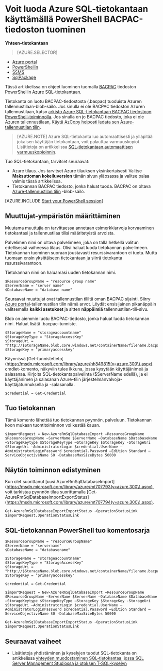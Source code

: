 <properties
    pageTitle="Voit luoda Azure SQL-tietokantaan käyttämällä PowerShell BACPAC-tiedoston tuominen | Microsoft Azure"
    description="Voit luoda Azure SQL-tietokantaan käyttämällä PowerShell BACPAC-tiedoston tuominen"
    services="sql-database"
    documentationCenter=""
    authors="stevestein"
    manager="jhubbard"
    editor=""/>

<tags
    ms.service="sql-database"
    ms.devlang="NA"
    ms.topic="article"
    ms.tgt_pltfrm="powershell"
    ms.workload="data-management"
    ms.date="08/31/2016"
    ms.author="sstein"/>

# <a name="import-a-bacpac-file-to-create-an-azure-sql-database-by-using-powershell"></a>Voit luoda Azure SQL-tietokantaan käyttämällä PowerShell BACPAC-tiedoston tuominen

**Yhteen-tietokantaan**

> [AZURE.SELECTOR]
- [Azure portal](sql-database-import.md)
- [PowerShellin](sql-database-import-powershell.md)
- [SSMS](sql-database-cloud-migrate-compatible-import-bacpac-ssms.md)
- [SqlPackage](sql-database-cloud-migrate-compatible-import-bacpac-sqlpackage.md)

Tässä artikkelissa on ohjeet luominen tuomalla [BACPAC](https://msdn.microsoft.com/library/ee210546.aspx#Anchor_4) tiedoston PowerShellin Azure SQL-tietokantaan.

Tietokanta on luotu BACPAC-tiedostosta (.bacpac) tuoduista Azuren tallennustilaan-blob-säilö. Jos sinulla ei ole BACPAC tiedoston Azuren tallennustilaan, katso [arkisto Azure SQL-tietokantaan BACPAC tiedostoon PowerShell-toiminnolla](sql-database-export-powershell.md). Jos sinulla on jo BACPAC tiedosto, joka ei ole Azuren tallennustilaan, [Käytä AzCopy helposti ladata sen Azure-tallennustilan tilin](../storage/storage-use-azcopy.md#blob-upload).

> [AZURE.NOTE] Azure SQL-tietokanta luo automaattisesti ja ylläpitää jokaisen käyttäjän tietokantaan, voit palauttaa varmuuskopiot. Lisätietoja on artikkelissa [SQL-tietokantaan automaattisen varmuuskopioinnin](sql-database-automated-backups.md).


Tuo SQL-tietokantaan, tarvitset seuraavat:

- Azure tilaus. Jos tarvitset Azure tilauksen yksinkertaisesti Valitse **Maksuttoman kokeiluversion** tämän sivun yläosassa ja valitse palaa valmis tässä artikkelissa.
- Tietokannan BACPAC tiedosto, jonka haluat tuoda. BACPAC on oltava [Azure-tallennustilan tilin](../storage/storage-create-storage-account.md) -blob-säilö.



[AZURE.INCLUDE [Start your PowerShell session](../../includes/sql-database-powershell.md)]



## <a name="set-up-the-variables-for-your-environment"></a>Muuttujat-ympäristön määrittäminen

Muutama muuttujia on tarvittaessa annetaan esimerkkiarvoja korvaaminen tietokantasi ja tallennustilaa tilisi määritetyistä arvoista.

Palvelimen nimi on oltava palvelimeen, joka on tällä hetkellä valitun edellisessä vaiheessa tilaus. Olisi haluat luoda tietokannan palvelimeen. Tietokannan tuominen suoraan joustavasti resurssivarantoon ei tueta. Mutta tuomaan ensin yksittäiseen tietokantaan ja siirrä tietokanta resurssivarantoon.

Tietokannan nimi on haluamasi uuden tietokannan nimi.

    $ResourceGroupName = "resource group name"
    $ServerName = "server name"
    $DatabaseName = "database name"


Seuraavat muuttujat ovat tallennustilan tililtä oman BACPAC sijainti. Siirry [Azure portal](https://portal.azure.com)-tallennustilan tilin nämä arvot. Löydät ensisijainen pikanäppäin valitsemalla **kaikki asetukset** ja sitten **näppäimiä** tallennustilan-tili-sivu.

Blob on aiemmin luotu BACPAC-tiedosto, jonka haluat luoda tietokannan nimi. Haluat lisätä .bacpac-tunniste.

    $StorageName = "storageaccountname"
    $StorageKeyType = "StorageAccessKey"
    $StorageUri = "http://$StorageName.blob.core.windows.net/containerName/filename.bacpac"
    $StorageKey = "primaryaccesskey"


Käynnissä [Get-tunnistetieto] (https://msdn.microsoft.com/library/azure/hh849815(v=azure.300\).aspx) cmdlet-komento, näkyviin tulee ikkuna, jossa kysytään käyttäjänimeä ja salasanaa. Kirjoita SQL-tietokantapalvelinta ($ServerName edellä), ja ei käyttäjänimen ja salasanan Azure-tilin järjestelmänvalvoja-käyttäjätunnuksella ja -salasanalla.

    $credential = Get-Credential


## <a name="import-the-database"></a>Tuo tietokannan

Tämä komento lähettää tuo tietokannan pyynnön, palveluun. Tietokannan koon mukaan tuontitoiminnon voi kestää kauan.

    $importRequest = New-AzureRmSqlDatabaseImport –ResourceGroupName $ResourceGroupName –ServerName $ServerName –DatabaseName $DatabaseName –StorageKeytype $StorageKeyType –StorageKey $StorageKey -StorageUri $StorageUri –AdministratorLogin $credential.UserName –AdministratorLoginPassword $credential.Password –Edition Standard –ServiceObjectiveName S0 -DatabaseMaxSizeBytes 50000


## <a name="monitor-the-progress-of-the-operation"></a>Näytön toiminnon edistyminen

Kun olet suorittanut [uusi AzureRmSqlDatabaseImport] (https://msdn.microsoft.com/library/azure/mt707793(v=azure.300\).aspx), voit tarkistaa pyynnön tilaa suorittamalla [Get-AzureRmSqlDatabaseImportExportStatus] (https://msdn.microsoft.com/library/azure/mt707794(v=azure.300\).aspx).

    Get-AzureRmSqlDatabaseImportExportStatus -OperationStatusLink $importRequest.OperationStatusLink



## <a name="sql-database-powershell-import-script"></a>SQL-tietokannan PowerShell tuo komentosarja


    $ResourceGroupName = "resourceGroupName"
    $ServerName = "servername"
    $DatabaseName = "databasename"

    $StorageName = "storageaccountname"
    $StorageKeyType = "StorageAccessKey"
    $StorageUri = "http://$StorageName.blob.core.windows.net/containerName/filename.bacpac"
    $StorageKey = "primaryaccesskey"

    $credential = Get-Credential

    $importRequest = New-AzureRmSqlDatabaseImport –ResourceGroupName $ResourceGroupName –ServerName $ServerName –DatabaseName $DatabaseName –StorageKeytype $StorageKeyType –StorageKey $StorageKey -StorageUri $StorageUri –AdministratorLogin $credential.UserName –AdministratorLoginPassword $credential.Password –Edition Standard –ServiceObjectiveName S0 -DatabaseMaxSizeBytes 50000

    Get-AzureRmSqlDatabaseImportExportStatus -OperationStatusLink $importRequest.OperationStatusLink



## <a name="next-steps"></a>Seuraavat vaiheet

- Lisätietoja yhdistäminen ja kyselyjen tuodut SQL-tietokanta on artikkelissa [yhteyden muodostaminen SQL-tietokantaa, jossa SQL Server Management Studiossa ja otoksen T-SQL-kyselyn](sql-database-connect-query-ssms.md)
